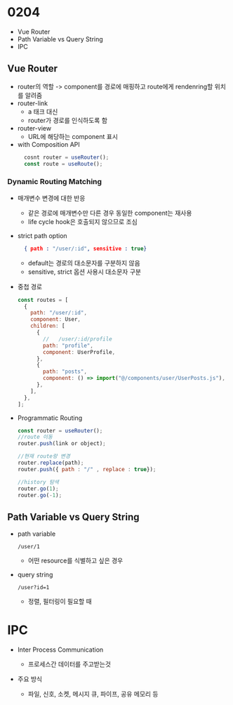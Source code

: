 # 0204

- Vue Router
- Path Variable vs Query String
- IPC

## Vue Router

- router의 역할 -> component를 경로에 매핑하고 route에게 rendenring할 위치를 알려줌
- router-link
  - a 태크 대신
  - router가 경로를 인식하도록 함
- router-view
  - URL에 해당하는 component 표시
- with Composition API
  ```javascript
    cosnt router = useRouter();
    const route = useRoute();
  ```

### Dynamic Routing Matching

- 매개변수 변경에 대한 반응
  - 같은 경로에 매개변수만 다른 경우 동일한 component는 재사용
  - life cycle hook은 호출되지 않으므로 조심
- strict path option
  ```JSON
    { path : "/user/:id", sensitive : true}
  ```
  - default는 경로의 대소문자를 구분하지 않음
  - sensitive, strict 옵션 사용시 대소문자 구분
- 중첩 경로
  ```javascript
  const routes = [
    {
      path: "/user/:id",
      component: User,
      children: [
        {
          //   /user/:id/profile
          path: "profile",
          component: UserProfile,
        },
        {
          path: "posts",
          component: () => import("@/components/user/UserPosts.js"),
        },
      ],
    },
  ];
  ```
- Programmatic Routing

  ```javascript
  const router = useRouter();
  //route 이동
  router.push(link or object);

  //현재 route랑 변경
  router.replace(path);
  router.push({ path : "/" , replace : true});

  //history 탐색
  router.go(1);
  router.go(-1);
  ```

## Path Variable vs Query String

- path variable

  ```
  /user/1
  ```

  - 어떤 resource를 식별하고 싶은 경우

- query string
  ```
  /user?id=1
  ```
  - 정렬, 필터링이 필요할 때

# IPC

- Inter Process Communication

  - 프로세스간 데이터를 주고받는것

- 주요 방식
  - 파일, 신호, 소켓, 메시지 큐, 파이프, 공유 메모리 등
